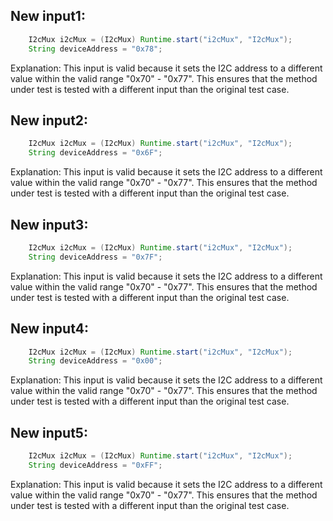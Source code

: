 ## New input1:
```java
    I2cMux i2cMux = (I2cMux) Runtime.start("i2cMux", "I2cMux");
    String deviceAddress = "0x78";
```
Explanation: This input is valid because it sets the I2C address to a different value within the valid range "0x70" - "0x77". This ensures that the method under test is tested with a different input than the original test case.

## New input2:
```java
    I2cMux i2cMux = (I2cMux) Runtime.start("i2cMux", "I2cMux");
    String deviceAddress = "0x6F";
```
Explanation: This input is valid because it sets the I2C address to a different value within the valid range "0x70" - "0x77". This ensures that the method under test is tested with a different input than the original test case.

## New input3:
```java
    I2cMux i2cMux = (I2cMux) Runtime.start("i2cMux", "I2cMux");
    String deviceAddress = "0x7F";
```
Explanation: This input is valid because it sets the I2C address to a different value within the valid range "0x70" - "0x77". This ensures that the method under test is tested with a different input than the original test case.

## New input4:
```java
    I2cMux i2cMux = (I2cMux) Runtime.start("i2cMux", "I2cMux");
    String deviceAddress = "0x00";
```
Explanation: This input is valid because it sets the I2C address to a different value within the valid range "0x70" - "0x77". This ensures that the method under test is tested with a different input than the original test case.

## New input5:
```java
    I2cMux i2cMux = (I2cMux) Runtime.start("i2cMux", "I2cMux");
    String deviceAddress = "0xFF";
```
Explanation: This input is valid because it sets the I2C address to a different value within the valid range "0x70" - "0x77". This ensures that the method under test is tested with a different input than the original test case.
